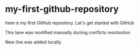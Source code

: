 # my-first-github-repository
here is my first GitHub repository. Let's get started with GitHub

This lane was modified manually duriing conflicts resoloution 

New line was added locally